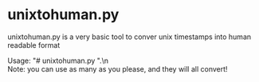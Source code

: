 # unixtohuman.py

unixtohuman.py is a very basic tool to conver unix timestamps into human readable format

Usage: "# unixtohuman.py <unix-timestamp> <unix-timestamp>".\n\
Note: you can use as many <unix-timestamp> as you please, and they will all convert!
